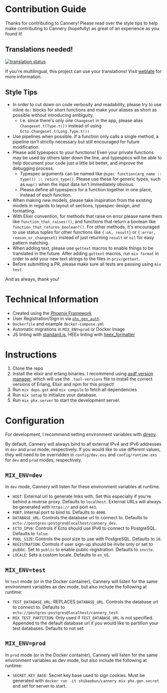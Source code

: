 # Contribution Guide

Thanks for contributing to Cannery! Please read over the style tips to help make
contributing to Cannery (hopefully) as great of an experience as you found it!

## Translations needed!

[![translation
status](https://weblate.bubbletea.dev/widgets/cannery/-/287x66-black.png)](https://weblate.bubbletea.dev/engage/cannery)

If you're multilingual, this project can use your translations! Visit
[weblate](https://weblate.bubbletea.dev/engage/cannery/) for more information.

## Style Tips

- In order to cut down on code verbosity and readability, please try to use
  inline `do:` blocks for short functions and make your aliases as short as
  possible without introducing ambiguity.
  - I.e. since there's only one `Changeset` in the app, please alias
    `Changeset.t(Type.t())` instead of using `Ecto.Changeset.t(Long.Type.t())`
- Use pipelines when possible. If a function only calls a single method, a
  pipeline isn't strictly necessary but still encouraged for future
  modification.
- Please add typespecs to your functions! Even your private functions may be
  used by others later down the line, and typespecs will be able to help
  document your code just a little bit better, and improve the debugging
  process.
  - Typespec arguments can be named like `@spec function(arg_name :: type()) ::
    return_type()`. Please use these for generic types, such as `map()` when the
    input data isn't immediately obvious.
  - Please define all typespecs for a function together in one place, instead of
    each function.
- When making new models, please take inspiration from the existing models in
  regards to layout of sections, typespec design, and formatting.
- With Elixir convention, for methods that raise on error please name them like
  `function_that_raises!()`, and functions that return a boolean like
  `function_that_returns_boolean?()`. For other methods, it's encouraged to use
  status tuples for other functions like `{:ok, result}` or `{:error,
  reason_or_changeset}` instead of just returning `result` or `nil` for easy
  pattern matching.
- When adding text, please use `gettext` macros to enable things to be
  translated in the future. After adding `gettext` macros, run `mix format` in
  order to add your new text strings to the files in `priv/gettext`.
- Before submitting a PR, please make sure all tests are passing using `mix test`.

And as always, thank you!

# Technical Information

- Created using the [Phoenix Framework](https://www.phoenixframework.org)
- User Registration/Sign in via [`phx_gen_auth`](https://hexdocs.pm/phx_gen_auth/).
- `Dockerfile` and example `docker-compose.yml`
- Automatic migrations in `MIX_ENV=prod` or Docker image
- JS linting with [standard.js](https://standardjs.com), HEEx linting with
  [heex_formatter](https://github.com/feliperenan/heex_formatter)

# Instructions

1. Clone the repo
1. Install the elixir and erlang binaries. I recommend using [asdf version
   manager](https://asdf-vm.com/guide/getting-started.html#_1-install-dependencies),
   which will use the `.tool-versions` file to install the correct versions of
   Erlang, Elixir and npm for this project!
1. Run `mix deps.get` and `mix compile` to fetch all dependencies
1. Run `mix setup` to initialize your database.
1. Run `mix phx.server` to start the development server.

# Configuration

For development, I recommend setting environment variables with
[direnv](https://direnv.net).

By default, Cannery will always bind to all external IPv4 and IPv6 addresses in
`dev` and `prod` mode, respectively. If you would like to use different values,
they will need to be overridden in `config/dev.exs` and `config/runtime.exs` for
`dev` and `prod` modes, respectively.

## `MIX_ENV=dev`

In `dev` mode, Cannery will listen for these environment variables at runtime.

- `HOST`: External url to generate links with. Set this especially if you're
  behind a reverse proxy. Defaults to `localhost`. External URLs will always be
  generated with `https://` and port `443`.
- `PORT`: Internal port to bind to. Defaults to `4000`.
- `DATABASE_URL`: Controls the database url to connect to. Defaults to
  `ecto://postgres:postgres@localhost/cannery_dev`.
- `ECTO_IPV6`: Controls if Ecto should use IPv6 to connect to PostgreSQL.
  Defaults to `false`.
- `POOL_SIZE`: Controls the pool size to use with PostgreSQL. Defaults to `10`.
- `REGISTRATION`: Controls if user sign-up should be invite only or set to public. Set to `public` to enable public registration. Defaults to `invite`.
- `LOCALE`: Sets a custom locale. Defaults to `en_US`.

## `MIX_ENV=test`

In `test` mode (or in the Docker container), Cannery will listen for the same environment variables as dev mode, but also include the following at runtime:

- `TEST_DATABASE_URL`: REPLACES `DATABASE_URL`. Controls the database url to
  connect to. Defaults to `ecto://postgres:postgres@localhost/cannery_test`.
- `MIX_TEST_PARTITION`: Only used if `TEST_DATABASE_URL` is not specified.
  Appended to the default database url if you would like to partition your test
  databases. Defaults to not set.

## `MIX_ENV=prod`

In `prod` mode (or in the Docker container), Cannery will listen for the same environment variables as dev mode, but also include the following at runtime:

- `SECRET_KEY_BASE`: Secret key base used to sign cookies. Must be generated
  with `docker run -it shibaobun/cannery mix phx.gen.secret` and set for server to start.
